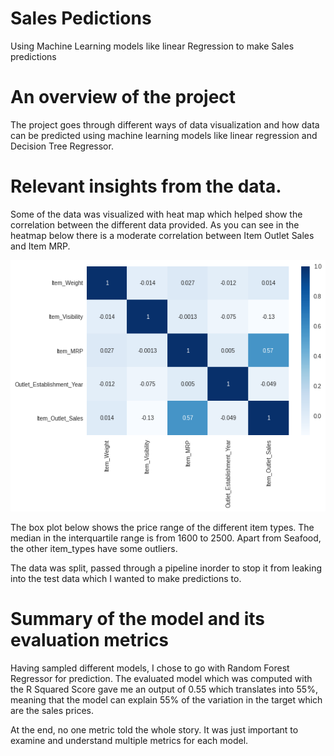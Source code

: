 # Sales Pedictions

Using Machine Learning models like linear Regression to make Sales predictions

# An overview of the project
The project goes through different ways of data visualization and how data can be predicted using machine learning models like linear regression and Decision Tree Regressor. 

# Relevant insights from the data.
Some of the data was visualized with heat map which helped show the correlation between the different data provided. As you can see in the heatmap below there is a moderate correlation between Item Outlet Sales and Item MRP. 

![alt text](Unknown-4.png)

The box plot below shows the price range of the different item types. The median in the interquartile range is from 1600 to 2500. Apart from Seafood, the other item_types have some outliers.



The data was split, passed through a pipeline inorder to stop it from leaking into the test data which I wanted to make predictions to. 

# Summary of the model and its evaluation metrics

Having sampled different models, I chose to go with Random Forest Regressor for prediction. The evaluated model which was computed with the R Squared Score gave me an output of 0.55 which translates into 55%, meaning that the model can explain 55% of the variation in the target which are the sales prices. 

At the end, no one metric told the whole story. It was just important to examine and understand multiple metrics for each model.
